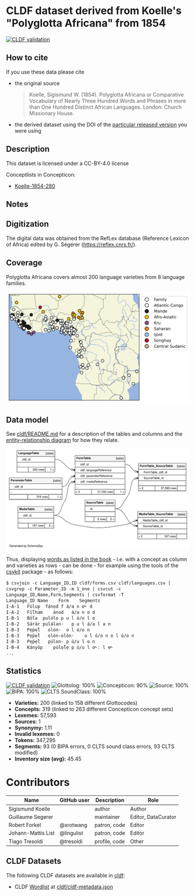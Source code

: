 # CLDF dataset derived from Koelle's "Polyglotta Africana" from 1854

[![CLDF validation](https://github.com/lexibank/polyglottaafricana/workflows/CLDF-validation/badge.svg)](https://github.com/lexibank/polyglottaafricana/actions?query=workflow%3ACLDF-validation)

## How to cite

If you use these data please cite
- the original source
  > Koelle, Sigismund W. (1854). Polyglotta Africana or Comparative Vocabulary of Nearly Three Hundred Words and Phrases in more than One Hundred Distinct African Languages. London: Church Missionary House.
- the derived dataset using the DOI of the [particular released version](../../releases/) you were using

## Description


This dataset is licensed under a CC-BY-4.0 license


Conceptlists in Concepticon:
- [Koelle-1854-280](https://concepticon.clld.org/contributions/Koelle-1854-280)
## Notes

## Digitization

The digital data was obtained from the RefLex database (Reference Lexicon of Africa) edited by 
G. Ségérer (https://reflex.cnrs.fr/).


## Coverage

Polyglotta Africana covers almost 200 language varieties from 8 language families.

![](map.svg)


## Data model

See [cldf/README.md](cldf) for a description of the tables and columns and the
[entity-relationship diagram](erd.svg) for how they relate.

![](erd.svg)

Thus, displaying [words as listed in the book](https://resolver.sub.uni-hamburg.de/kitodo/PPN862704383/page/42) - i.e. 
with a concept as column and varieties as rows - can be done - for example using the tools of the 
[csvkit](https://csvkit.readthedocs.io/en/latest/) package - as follows:

```shell
$ csvjoin -c Language_ID,ID cldf/forms.csv cldf/languages.csv | csvgrep -c Parameter_ID -m 1_one | csvcut -c Language_ID,Name,Form,Segments | csvformat -T
Language_ID	Name	Form	Segments
I-A-1	Fúlup	fánọd	f á/a n o˞ d
I-A-2	Fī́lham	ánod	á/a n o d
I-B-1	Bṓla	pulólo	p u l ó/o l o
I-B-2	Sárār	pulálan·	p u l á/a l a n
I-B-3	Pẹ́pẹ̄l	olón·	o l ó/o n
I-B-3	Pẹ́pẹ̄l	olón·olón·	o l ó/o n o l ó/o n
I-B-3	Pẹ́pẹ̄l	púlon·	p ú/u l o n
I-B-4	Kányōp	púlọ̄́lẹ	p ú/u l o˞ː l e˞
...
```



## Statistics


[![CLDF validation](https://github.com/lexibank/polyglottaafricana/workflows/CLDF-validation/badge.svg)](https://github.com/lexibank/polyglottaafricana/actions?query=workflow%3ACLDF-validation)
![Glottolog: 100%](https://img.shields.io/badge/Glottolog-100%25-brightgreen.svg "Glottolog: 100%")
![Concepticon: 90%](https://img.shields.io/badge/Concepticon-90%25-green.svg "Concepticon: 90%")
![Source: 100%](https://img.shields.io/badge/Source-100%25-brightgreen.svg "Source: 100%")
![BIPA: 100%](https://img.shields.io/badge/BIPA-100%25-brightgreen.svg "BIPA: 100%")
![CLTS SoundClass: 100%](https://img.shields.io/badge/CLTS%20SoundClass-100%25-brightgreen.svg "CLTS SoundClass: 100%")

- **Varieties:** 200 (linked to 158 different Glottocodes)
- **Concepts:** 319 (linked to 263 different Concepticon concept sets)
- **Lexemes:** 57,593
- **Sources:** 1
- **Synonymy:** 1.11
- **Invalid lexemes:** 0
- **Tokens:** 347,295
- **Segments:** 93 (0 BIPA errors, 0 CLTS sound class errors, 93 CLTS modified)
- **Inventory size (avg):** 45.45

# Contributors

Name | GitHub user | Description | Role
--- |------------| --- | ---
Sigismund Koelle |            | author | Author
Guillaume Segerer |            | maintainer | Editor, DataCurator
Robert Forkel | @xrotwang  | patron, code | Editor
Johann-Mattis List | @lingulist | patron, code | Editor
Tiago Tresoldi | @tresoldi  | profile, code | Other




## CLDF Datasets

The following CLDF datasets are available in [cldf](cldf):

- CLDF [Wordlist](https://github.com/cldf/cldf/tree/master/modules/Wordlist) at [cldf/cldf-metadata.json](cldf/cldf-metadata.json)